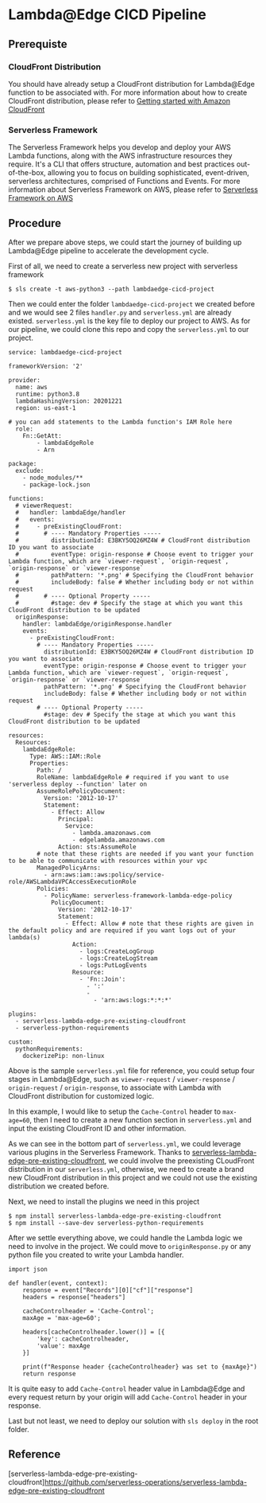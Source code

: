 # Lambda@Edge CICD Pipeline

## Prerequiste

### CloudFront Distribution
You should have already setup a CloudFront distribution for Lambda@Edge function to be associated with. For more information about how to create CloudFront distribution, please refer to [Getting started with Amazon CloudFront](https://docs.aws.amazon.com/AmazonCloudFront/latest/DeveloperGuide/GettingStarted.html)

### Serverless Framework
The Serverless Framework helps you develop and deploy your AWS Lambda functions, along with the AWS infrastructure resources they require. It's a CLI that offers structure, automation and best practices out-of-the-box, allowing you to focus on building sophisticated, event-driven, serverless architectures, comprised of Functions and Events. For more information about Serverless Framework on AWS, please refer to 
[Serverless Framework on AWS](https://www.serverless.com/framework/docs/providers/aws/guide/intro/)

## Procedure
After we prepare above steps, we could start the journey of building up Lambda@Edge pipeline to accelerate the development cycle.

First of all, we need to create a serverless new project with serverless framework

```
$ sls create -t aws-python3 --path lambdaedge-cicd-project
```

Then we could enter the folder `lambdaedge-cicd-project` we created before and we would see 2 files `handler.py` and `serverless.yml` are already existed. `serverless.yml` is the key file to deploy our project to AWS. As for our pipeline, we could clone this repo and copy the `serverless.yml` to our project.

```
service: lambdaedge-cicd-project

frameworkVersion: '2'

provider:
  name: aws
  runtime: python3.8
  lambdaHashingVersion: 20201221
  region: us-east-1

# you can add statements to the Lambda function's IAM Role here
  role: 
    Fn::GetAtt:
        - lambdaEdgeRole
        - Arn

package:
  exclude:
    - node_modules/**
    - package-lock.json

functions:
  # viewerRequest:
  #   handler: lambdaEdge/handler
  #   events:
  #     - preExistingCloudFront:
  #       # ---- Mandatory Properties -----
  #         distributionId: E3BKY5OQ26MZ4W # CloudFront distribution ID you want to associate
  #         eventType: origin-response # Choose event to trigger your Lambda function, which are `viewer-request`, `origin-request`, `origin-response` or `viewer-response`
  #         pathPattern: '*.png' # Specifying the CloudFront behavior
  #         includeBody: false # Whether including body or not within request
  #       # ---- Optional Property -----
  #         #stage: dev # Specify the stage at which you want this CloudFront distribution to be updated
  originResponse:
    handler: lambdaEdge/originResponse.handler
    events:
      - preExistingCloudFront:
        # ---- Mandatory Properties -----
          distributionId: E3BKY5OQ26MZ4W # CloudFront distribution ID you want to associate
          eventType: origin-response # Choose event to trigger your Lambda function, which are `viewer-request`, `origin-request`, `origin-response` or `viewer-response`
          pathPattern: '*.png' # Specifying the CloudFront behavior
          includeBody: false # Whether including body or not within request
        # ---- Optional Property -----
          #stage: dev # Specify the stage at which you want this CloudFront distribution to be updated

resources:
  Resources:
    lambdaEdgeRole:
      Type: AWS::IAM::Role
      Properties:
        Path: /
        RoleName: lambdaEdgeRole # required if you want to use 'serverless deploy --function' later on
        AssumeRolePolicyDocument:
          Version: '2012-10-17'
          Statement:
            - Effect: Allow
              Principal:
                Service:
                  - lambda.amazonaws.com
                  - edgelambda.amazonaws.com
              Action: sts:AssumeRole
        # note that these rights are needed if you want your function to be able to communicate with resources within your vpc
        ManagedPolicyArns:
          - arn:aws:iam::aws:policy/service-role/AWSLambdaVPCAccessExecutionRole
        Policies:
          - PolicyName: serverless-framework-lambda-edge-policy
            PolicyDocument:
              Version: '2012-10-17'
              Statement:
                - Effect: Allow # note that these rights are given in the default policy and are required if you want logs out of your lambda(s)
                  Action:
                    - logs:CreateLogGroup
                    - logs:CreateLogStream
                    - logs:PutLogEvents
                  Resource:
                    - 'Fn::Join':
                      - ':'
                      -
                        - 'arn:aws:logs:*:*:*'

plugins:
  - serverless-lambda-edge-pre-existing-cloudfront
  - serverless-python-requirements

custom:
  pythonRequirements:
    dockerizePip: non-linux

```

Above is the sample `serverless.yml` file for reference, you could setup four stages in Lambda@Edge, such as `viewer-request` / `viewer-response` / `origin-request` / `origin-response`, to associate with Lambda with CloudFront distribution for customized logic.

In this example, I would like to setup the `Cache-Control` header to `max-age=60`, then I need to create a new function section in `serverless.yml` and input the existing CloudFront ID and other information.

As we can see in the bottom part of `serverless.yml`, we could leverage various plugins in the Serverless Framework. Thanks to [serverless-lambda-edge-pre-existing-cloudfront](https://github.com/serverless-operations/serverless-lambda-edge-pre-existing-cloudfront), we could involve the preexisting CLoudFront distribution in our `serverless.yml`, otherwise, we need to create a brand new CloudFront distribution in this project and we could not use the existing distribution we created before.

Next, we need to install the plugins we need in this project

```
$ npm install serverless-lambda-edge-pre-existing-cloudfront
$ npm install --save-dev serverless-python-requirements
```

After we settle everything above, we could handle the Lambda logic we need to involve in the project. We could move to `originResponse.py` or any python file you created to write your Lambda handler.

```
import json

def handler(event, context):
    response = event["Records"][0]["cf"]["response"]
    headers = response["headers"]

    cacheControlheader = 'Cache-Control';
    maxAge = 'max-age=60';

    headers[cacheControlheader.lower()] = [{
        'key': cacheControlheader,
        'value': maxAge
    }]

    print(f"Response header {cacheControlheader} was set to {maxAge}")
    return response

```

It is quite easy to add `Cache-Control` header value in Lambda@Edge and every request return by your origin will add `Cache-Control` header in your response.

Last but not least, we need to deploy our solution with `sls deploy` in the root folder.

## Reference
[serverless-lambda-edge-pre-existing-cloudfront]https://github.com/serverless-operations/serverless-lambda-edge-pre-existing-cloudfront